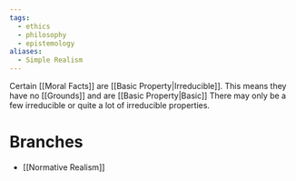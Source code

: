 ```yaml
---
tags:
  - ethics
  - philosophy
  - epistemology
aliases:
  - Simple Realism
---
```

Certain [[Moral Facts]] are [[Basic Property|Irreducible]].
This means they have no [[Grounds]] and are [[Basic Property|Basic]]
There may only be a few irreducible or quite a lot of irreducible properties.
# Branches
- [[Normative Realism]]